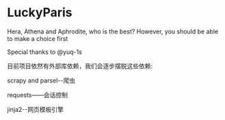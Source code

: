 # LuckyParis
Hera, Athena and Aphrodite, who is the best? However, you should be able to make a choice first

Special thanks to @yuq-1s

目前项目依然有外部库依赖，我们会逐步摆脱这些依赖:

scrapy and parsel--爬虫

requests——会话控制

jinja2--网页模板引擎


